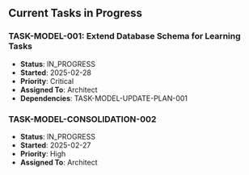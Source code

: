 ## Current Tasks in Progress

### TASK-MODEL-001: Extend Database Schema for Learning Tasks
- **Status**: IN_PROGRESS
- **Started**: 2025-02-28
- **Priority**: Critical
- **Assigned To**: Architect
- **Dependencies**: TASK-MODEL-UPDATE-PLAN-001

### TASK-MODEL-CONSOLIDATION-002
- **Status**: IN_PROGRESS
- **Started**: 2025-02-27
- **Priority**: High
- **Assigned To**: Architect
